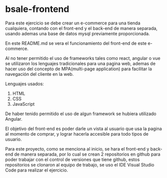 # bsale-frontend

Para este ejercicio se debe crear un e-commerce para una tienda cualquiera, contando con el front-end y el back-end de manera separada, usando ademas una base de datos mysql previamente proporcionada.

En este README.md se vera el funcionamiento del front-end de este e-commerce.

Al no tener permitido el uso de frameworks tales como react, angular o vue se utilizaron los lenguajes tradicionales para una pagina web, ademas de hacer uso del concepto de MPA(multi-page application) para facilitar la navegación del cliente en la web.

Lenguajes usados:

1.  HTML
2.  CSS
3.  JavaScript

De haber tenido permitido el uso de algun framework se hubiera utilizado Angular.

El objetivo del front-end es poder darle un vista al usuario que usa la pagina al momento de comprar, y lograr hacerla accesible para todo tipos de usuario.

Para este proyecto, como se menciona al inicio, se hara el front-end y back-end de manera separada, por lo cual se crean 2 repositorios en github para poder trabajar con el control de versiones que tiene github, estos repositorios se clonaron al equipo de trabajo, se uso el IDE Visual Studio Code para realizar el ejercicio.
